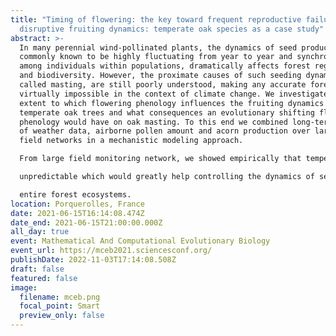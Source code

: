 ```yaml
---
title: "Timing of flowering: the key toward frequent reproductive failure and
  disruptive fruiting dynamics: temperate oak species as a case study"
abstract: >-
  In many perennial wind-pollinated plants, the dynamics of seed production,
  commonly known to be highly fluctuating from year to year and synchronized
  among individuals within populations, dramatically affects forest regeneration
  and biodiversity. However, the proximate causes of such seeding dynamics,
  called masting, are still poorly understood, making any accurate forecasting
  virtually impossible in the context of climate change. We investigated the
  extent to which flowering phenology influences the fruiting dynamics of
  temperate oak trees and what consequences an evolutionary shifting flower
  phenology would have on oak masting. To this end we combined long-term surveys
  of weather data, airborne pollen amount and acorn production over large-scale
  field networks in a mechanistic modeling approach.

  From large field monitoring network, we showed empirically that temperate oak species release pollen earlier in the season than Mediterranean oak species. Such early flowering in temperate oak species results in pollen being often released during unfavorable weather conditions leading to frequent reproductive failure. Then, focusing on temperate oak species and using a mechanistic model we showed that postponing flowering in the season resulted in fruiting dynamics that fluctuate in a more deterministic manner. Our simulated results suggest therefore that the early flowering phenology observed might be adaptive by making mast-seeding years rare and

  unpredictable which would greatly help controlling the dynamics of seed consumers. Changes in pollen phenology due to climate change could therefore have a strong impact on fruiting dynamics and by cascade on

  entire forest ecosystems.
location: Porquerolles, France
date: 2021-06-15T16:14:08.474Z
date_end: 2021-06-15T21:00:00.000Z
all_day: true
event: Mathematical And Computational Evolutionary Biology
event_url: https://mceb2021.sciencesconf.org/
publishDate: 2022-11-03T17:14:08.508Z
draft: false
featured: false
image:
  filename: mceb.png
  focal_point: Smart
  preview_only: false
---
```

